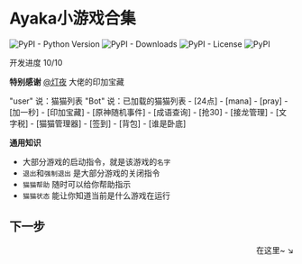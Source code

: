 # Ayaka小游戏合集

![PyPI - Python Version](https://img.shields.io/pypi/pyversions/ayaka_games)
![PyPI - Downloads](https://img.shields.io/pypi/dm/ayaka_games)
![PyPI - License](https://img.shields.io/pypi/l/ayaka_games)
![PyPI](https://img.shields.io/pypi/v/ayaka_games)

开发进度 10/10

**特别感谢**  [@灯夜](https://github.com/lunexnocty/Meiri) 大佬的印加宝藏

<div class="demo">
"user" 说：猫猫列表
"Bot" 说：已加载的猫猫列表
- [24点]
- [mana]
- [pray]
- [加一秒]
- [印加宝藏]
- [原神随机事件]
- [成语查询]
- [抢30]
- [接龙管理]
- [文字税]
- [猫猫管理器]
- [签到]
- [背包]
- [谁是卧底]
</div>

**通用知识**

- 大部分游戏的启动指令，就是该游戏的`名字`
- `退出`和`强制退出` 是大部分游戏的关闭指令
- `猫猫帮助` 随时可以给你帮助指示
- `猫猫状态` 能让你知道当前是什么游戏在运行

## 下一步

<div align="right">
    在这里~ ↘
</div>
